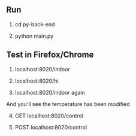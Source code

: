 ## Run
1. cd py-back-end

2. python main.py

## Test in Firefox/Chrome
1. localhost:8020/indoor

2. localhost:8020/hi

3. localhost:8020/indoor again

And you'll see the temperature has been modified

4. GET localhost:8020/control

5. POST localhost:8020/control
